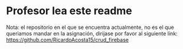 # Profesor lea este readme

Nota: el repositorio en el que se encuentra actualmente, no es el que queriamos mandar en la asignación, dirijase por favor al siguiente link: https://github.com/RicardoAcosta15/crud_firebase
